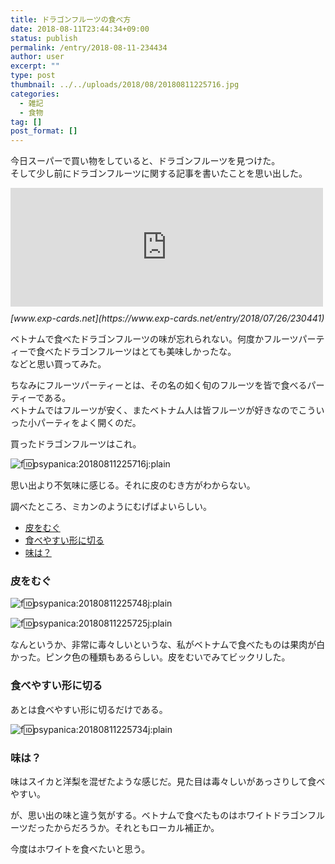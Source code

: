 ```yaml
---
title: ドラゴンフルーツの食べ方
date: 2018-08-11T23:44:34+09:00
status: publish
permalink: /entry/2018-08-11-234434
author: user
excerpt: ""
type: post
thumbnail: ../../uploads/2018/08/20180811225716.jpg
categories:
  - 雑記
  - 食物
tag: []
post_format: []
---
```


今日スーパーで買い物をしていると、ドラゴンフルーツを見つけた。  
そして少し前にドラゴンフルーツに関する記事を書いたことを思い出した。

<iframe class="embed-card embed-blogcard" frameborder="0" scrolling="no" src="https://hatenablog-parts.com/embed?url=https%3A%2F%2Fwww.exp-cards.net%2Fentry%2F2018%2F07%2F26%2F230441" style="display: block; width: 100%; height: 190px; max-width: 500px; margin: 10px 0px;" title="南国のフルーツ　ドラゴンフルーツ - 経験値カード"></iframe><cite class="hatena-citation">[www.exp-cards.net](https://www.exp-cards.net/entry/2018/07/26/230441)</cite>

ベトナムで食べたドラゴンフルーツの味が忘れられない。何度かフルーツパーティーで食べたドラゴンフルーツはとても美味しかったな。  
などと思い買ってみた。

ちなみにフルーツパーティーとは、その名の如く旬のフルーツを皆で食べるパーティーである。  
ベトナムではフルーツが安く、またベトナム人は皆フルーツが好きなのでこういった小パーティをよく開くのだ。

買ったドラゴンフルーツはこれ。

<span itemscope="" itemtype="http://schema.org/Photograph">![f:id:psypanica:20180811225716j:plain](https://cdn-ak.f.st-hatena.com/images/fotolife/p/psypanica/20180811/20180811225716.jpg "f:id:psypanica:20180811225716j:plain")</span>

思い出より不気味に感じる。それに皮のむき方がわからない。

調べたところ、ミカンのようにむげばよいらしい。

- [皮をむぐ](#%E7%9A%AE%E3%82%92%E3%82%80%E3%81%90)
- [食べやすい形に切る](#%E9%A3%9F%E3%81%B9%E3%82%84%E3%81%99%E3%81%84%E5%BD%A2%E3%81%AB%E5%88%87%E3%82%8B)
- [味は？](#%E5%91%B3%E3%81%AF)

### 皮をむぐ

<span itemscope="" itemtype="http://schema.org/Photograph">![f:id:psypanica:20180811225748j:plain](https://cdn-ak.f.st-hatena.com/images/fotolife/p/psypanica/20180811/20180811225748.jpg "f:id:psypanica:20180811225748j:plain")</span>

<span itemscope="" itemtype="http://schema.org/Photograph">![f:id:psypanica:20180811225725j:plain](https://cdn-ak.f.st-hatena.com/images/fotolife/p/psypanica/20180811/20180811225725.jpg "f:id:psypanica:20180811225725j:plain")</span>

なんというか、非常に毒々しいというな、私がベトナムで食べたものは果肉が白かった。ピンク色の種類もあるらしい。皮をむいでみてビックリした。

### 食べやすい形に切る

あとは食べやすい形に切るだけである。

<span itemscope="" itemtype="http://schema.org/Photograph">![f:id:psypanica:20180811225734j:plain](https://cdn-ak.f.st-hatena.com/images/fotolife/p/psypanica/20180811/20180811225734.jpg "f:id:psypanica:20180811225734j:plain")</span>

### 味は？

味はスイカと洋梨を混ぜたような感じだ。見た目は毒々しいがあっさりして食べやすい。

が、思い出の味と違う気がする。ベトナムで食べたものはホワイトドラゴンフルーツだったからだろうか。それともローカル補正か。

今度はホワイトを食べたいと思う。
